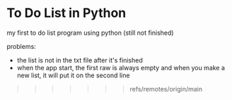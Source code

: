 # To Do List in Python

my first to do list program using python (still not finished)

problems:
* the list is not in the txt file after it's finished 
* when the app start, the first raw is always empty and when you make a new list, it will put it on the second line

>>>>>>> refs/remotes/origin/main
